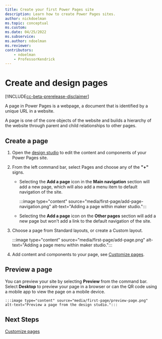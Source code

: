 ```yaml
---
title: Create your first Power Pages site
description: Learn how to create Power Pages sites.
author: nickdoelman
ms.topic: conceptual
ms.custom: 
ms.date: 04/25/2022
ms.subservice:
ms.author: ndoelman 
ms.reviewer: 
contributors:
    - ndoelman
    - ProfessorKendrick
---
```


# Create and design pages

[!INCLUDE[cc-beta-prerelease-disclaimer](../includes/cc-beta-prerelease-disclaimer.md)]

A page in Power Pages is a webpage, a document that is identified by a unique URL in a website. 

A page is one of the core objects of the website and builds a hierarchy of the website through parent and child relationships to other pages.

## Create a page

1. Open the [design studio](use-design-studio.md) to edit the content and components of your Power Pages site.

1. From the left command bar, select Pages and choose any of the **"+"** signs.

    - Selecting the **Add a page** icon in the **Main navigation** section will add a new page, which will also add a menu item to default navigation of the site.

        :::image type="content" source="media/first-page/add-page-navigation.png" alt-text="Adding a page within maker studio.":::

    - Selecting the **Add a page** icon on the **Other pages** section will add a new page but won't add a link to the default navigation of the site.

1. Choose a page from Standard layouts, or create a Custom layout.

    :::image type="content" source="media/first-page/add-page.png" alt-text="Adding a page menu within maker studio.":::

1. Add content and components to your page, see [Customize pages](customize-pages.md).

## Preview a page

You can preview your site by selecting **Preview** from the command bar. Select **Desktop** to preview your page in a browser or can the QR code using a mobile app to view the page on a mobile device.

    :::image type="content" source="media/first-page/preview-page.png" alt-text="Preview a page from the design studio.":::

## Next Steps

[Customize pages](customize-pages.md)